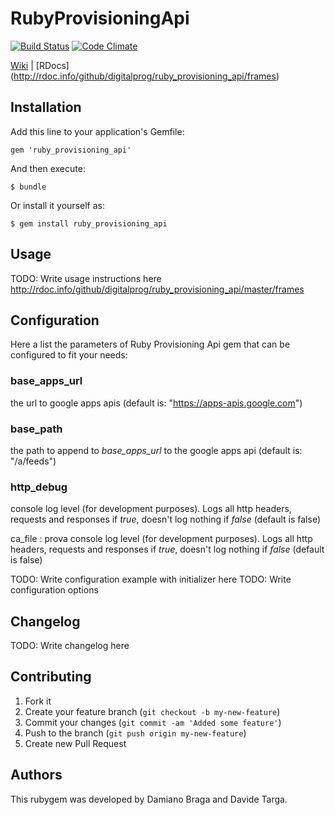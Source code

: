 # RubyProvisioningApi

 [![Build Status](https://secure.travis-ci.org/digitalprog/ruby_provisioning_api.png)](http://travis-ci.org/digitalprog/ruby_provisioning_api) [![Code Climate](https://codeclimate.com/badge.png)](https://codeclimate.com/github/digitalprog/ruby_provisioning_api)

[Wiki](https://github.com/digitalprog/ruby_provisioning_api/wiki) | [RDocs] (http://rdoc.info/github/digitalprog/ruby_provisioning_api/frames)

## Installation

Add this line to your application's Gemfile:

    gem 'ruby_provisioning_api'

And then execute:

    $ bundle

Or install it yourself as:

    $ gem install ruby_provisioning_api

## Usage

TODO: Write usage instructions here
http://rdoc.info/github/digitalprog/ruby_provisioning_api/master/frames

## Configuration

Here a list the parameters of Ruby Provisioning Api gem that can be configured to fit your needs:

### base_apps_url

the url to google apps apis (default is: "https://apps-apis.google.com")

### base_path

the path to append to _base_apps_url_ to the google apps api (default is: "/a/feeds")

### http_debug

console log level (for development purposes). Logs all http headers, requests and responses if _true_, doesn't log nothing if _false_ (default is false)

ca_file
: prova console log level (for development purposes). Logs all http headers, requests and responses if _true_, doesn't log nothing if _false_ (default is false)


TODO: Write configuration example with initializer here
TODO: Write configuration options

## Changelog

TODO: Write changelog here

## Contributing

1. Fork it
2. Create your feature branch (`git checkout -b my-new-feature`)
3. Commit your changes (`git commit -am 'Added some feature'`)
4. Push to the branch (`git push origin my-new-feature`)
5. Create new Pull Request

## Authors

This rubygem was developed by Damiano Braga and Davide Targa.
